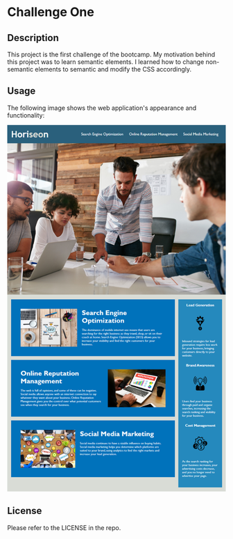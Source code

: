 # Challenge One

## Description

This project is the first challenge of the bootcamp. My motivation behind this project was to learn semantic elements.
I learned how to change non-semantic elements to semantic and modify the CSS accordingly.

## Usage

The following image shows the web application's appearance and functionality:

![The Horiseon webpage includes a navigation bar, a header image, and cards with text and images at the bottom of the page.](01-html-css-git-homework-demo.png)

## License

Please refer to the LICENSE in the repo.
